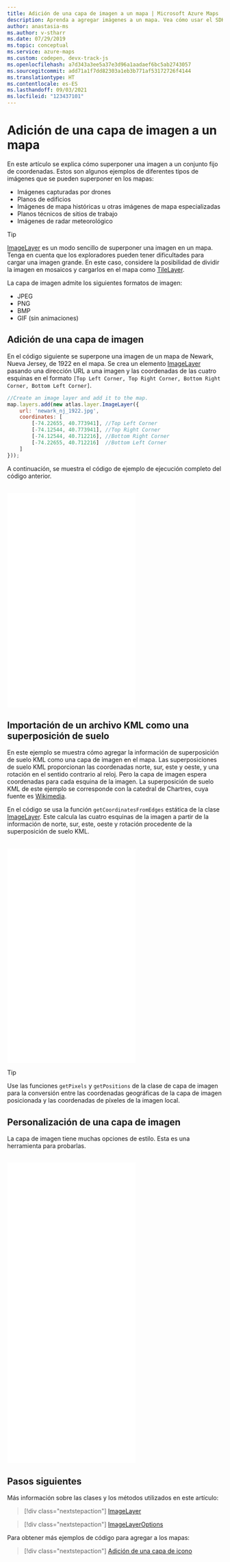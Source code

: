 ```yaml
---
title: Adición de una capa de imagen a un mapa | Microsoft Azure Maps
description: Aprenda a agregar imágenes a un mapa. Vea cómo usar el SDK web de Azure Maps para personalizar las capas de imagen y superponer imágenes en conjuntos fijos de coordenadas.
author: anastasia-ms
ms.author: v-stharr
ms.date: 07/29/2019
ms.topic: conceptual
ms.service: azure-maps
ms.custom: codepen, devx-track-js
ms.openlocfilehash: a7d343a3ee5a37e3d96a1aadaef6bc5ab2743057
ms.sourcegitcommit: add71a1f7dd82303a1eb3b771af53172726f4144
ms.translationtype: HT
ms.contentlocale: es-ES
ms.lasthandoff: 09/03/2021
ms.locfileid: "123437101"
---
```

# <a name="add-an-image-layer-to-a-map"></a>Adición de una capa de imagen a un mapa

En este artículo se explica cómo superponer una imagen a un conjunto fijo de coordenadas. Estos son algunos ejemplos de diferentes tipos de imágenes que se pueden superponer en los mapas:

* Imágenes capturadas por drones
* Planos de edificios
* Imágenes de mapa históricas u otras imágenes de mapa especializadas
* Planos técnicos de sitios de trabajo
* Imágenes de radar meteorológico

> [!TIP]
> [ImageLayer](/javascript/api/azure-maps-control/atlas.layer.imagelayer) es un modo sencillo de superponer una imagen en un mapa. Tenga en cuenta que los exploradores pueden tener dificultades para cargar una imagen grande. En este caso, considere la posibilidad de dividir la imagen en mosaicos y cargarlos en el mapa como [TileLayer](/javascript/api/azure-maps-control/atlas.layer.tilelayer).

La capa de imagen admite los siguientes formatos de imagen:

- JPEG
- PNG
- BMP
- GIF (sin animaciones)

## <a name="add-an-image-layer"></a>Adición de una capa de imagen

En el código siguiente se superpone una imagen de un mapa de Newark, Nueva Jersey, de 1922 en el mapa. Se crea un elemento [ImageLayer](/javascript/api/azure-maps-control/atlas.layer.imagelayer) pasando una dirección URL a una imagen y las coordenadas de las cuatro esquinas en el formato `[Top Left Corner, Top Right Corner, Bottom Right Corner, Bottom Left Corner]`.

```javascript
//Create an image layer and add it to the map.
map.layers.add(new atlas.layer.ImageLayer({
    url: 'newark_nj_1922.jpg',
    coordinates: [
        [-74.22655, 40.773941], //Top Left Corner
        [-74.12544, 40.773941], //Top Right Corner
        [-74.12544, 40.712216], //Bottom Right Corner
        [-74.22655, 40.712216]  //Bottom Left Corner
    ]
}));
```

A continuación, se muestra el código de ejemplo de ejecución completo del código anterior.

<br/>

<iframe height='500' scrolling='no' title='Capa de imagen sencilla' src='//codepen.io/azuremaps/embed/eQodRo/?height=500&theme-id=0&default-tab=js,result&embed-version=2&editable=true' frameborder='no' loading="lazy" allowtransparency='true' allowfullscreen='true'>Consulte el Pen <a href='https://codepen.io/azuremaps/pen/eQodRo/'>capa de imagen sencilla</a> de Azure Maps (<a href='https://codepen.io/azuremaps'>@azuremaps</a>) en <a href='https://codepen.io'>CodePen</a>.
</iframe>

## <a name="import-a-kml-file-as-ground-overlay"></a>Importación de un archivo KML como una superposición de suelo

En este ejemplo se muestra cómo agregar la información de superposición de suelo KML como una capa de imagen en el mapa. Las superposiciones de suelo KML proporcionan las coordenadas norte, sur, este y oeste, y una rotación en el sentido contrario al reloj. Pero la capa de imagen espera coordenadas para cada esquina de la imagen. La superposición de suelo KML de este ejemplo se corresponde con la catedral de Chartres, cuya fuente es [Wikimedia](https://commons.wikimedia.org/wiki/File:Chartres.svg/overlay.kml).

En el código se usa la función `getCoordinatesFromEdges` estática de la clase [ImageLayer](/javascript/api/azure-maps-control/atlas.layer.imagelayer). Este calcula las cuatro esquinas de la imagen a partir de la información de norte, sur, este, oeste y rotación procedente de la superposición de suelo KML.

<br/>

<iframe height='500' scrolling='no' title='Superposición de suelo KML como capa de imagen' src='//codepen.io/azuremaps/embed/EOJgpj/?height=500&theme-id=0&default-tab=js,result&embed-version=2&editable=true' frameborder='no' loading="lazy" allowtransparency='true' allowfullscreen='true'>Consulte el Pen <a href='https://codepen.io/azuremaps/pen/EOJgpj/'>Superposición de suelo KML como capa de imagen</a> de Azure Maps (<a href='https://codepen.io/azuremaps'>@azuremaps</a>) en <a href='https://codepen.io'>CodePen</a>.
</iframe>

> [!TIP]
> Use las funciones `getPixels` y `getPositions` de la clase de capa de imagen para la conversión entre las coordenadas geográficas de la capa de imagen posicionada y las coordenadas de píxeles de la imagen local.

## <a name="customize-an-image-layer"></a>Personalización de una capa de imagen

La capa de imagen tiene muchas opciones de estilo. Esta es una herramienta para probarlas.

<br/>

<iframe height='700' scrolling='no' title='Opciones de capa de imagen' src='//codepen.io/azuremaps/embed/RqOGzx/?height=700&theme-id=0&default-tab=result' frameborder='no' loading="lazy" allowtransparency='true' allowfullscreen='true'>Consulte el Pen <a href='https://codepen.io/azuremaps/pen/RqOGzx/'>Opciones de capa de imagen</a> de Azure Maps (<a href='https://codepen.io/azuremaps'>@azuremaps</a>) en <a href='https://codepen.io'>CodePen</a>.
</iframe>

## <a name="next-steps"></a>Pasos siguientes

Más información sobre las clases y los métodos utilizados en este artículo:

> [!div class="nextstepaction"]
> [ImageLayer](/javascript/api/azure-maps-control/atlas.layer.imagelayer)

> [!div class="nextstepaction"]
> [ImageLayerOptions](/javascript/api/azure-maps-control/atlas.imagelayeroptions)

Para obtener más ejemplos de código para agregar a los mapas:

> [!div class="nextstepaction"]
> [Adición de una capa de icono](./map-add-tile-layer.md)

